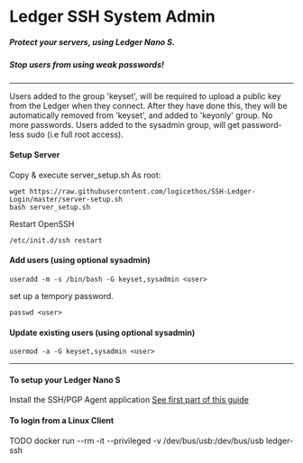 # Ledger SSH System Admin

##### Protect your servers, using Ledger Nano S.
##### Stop users from using weak passwords!
----

Users added to the group 'keyset', will be required to upload a public key from the Ledger when they connect.
After they have done this, they will be automatically removed from 'keyset', and added to 'keyonly' group. No more passwords.
Users added to the sysadmin group, will get password-less sudo (i.e full root access).

#### Setup Server

Copy & execute server_setup.sh
As root:
```
wget https://raw.githubusercontent.com/logicethos/SSH-Ledger-Login/master/server-setup.sh
bash server_setup.sh
```
Restart OpenSSH
```
/etc/init.d/ssh restart
```

#### Add users (using optional sysadmin)
```
useradd -m -s /bin/bash -G keyset,sysadmin <user>
```
set up a tempory password.
```
passwd <user>
```
#### Update existing users (using optional sysadmin)
```
usermod -a -G keyset,sysadmin <user>
```

----
#### To setup your Ledger Nano S
Install the SSH/PGP Agent application
[See first part of this guide](https://thoughts.t37.net/a-step-by-step-guide-to-securing-your-ssh-keys-with-the-ledger-nano-s-92e58c64a005)

#### To login from a Linux Client
TODO
docker run --rm -it --privileged -v /dev/bus/usb:/dev/bus/usb ledger-ssh

